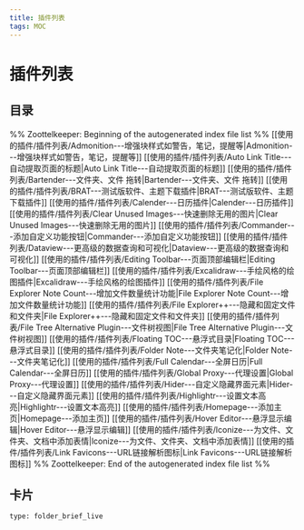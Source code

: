 ```yaml
---
title: 插件列表
tags: MOC
---
```

# 插件列表

## 目录



%% Zoottelkeeper: Beginning of the autogenerated index file list  %%
 [[使用的插件/插件列表/Admonition---增强块样式如警告，笔记，提醒等|Admonition---增强块样式如警告，笔记，提醒等]]
 [[使用的插件/插件列表/Auto Link Title---自动提取页面的标题|Auto Link Title---自动提取页面的标题]]
 [[使用的插件/插件列表/Bartender---文件夹、文件 拖转|Bartender---文件夹、文件 拖转]]
 [[使用的插件/插件列表/BRAT---测试版软件、主题下载插件|BRAT---测试版软件、主题下载插件]]
 [[使用的插件/插件列表/Calender---日历插件|Calender---日历插件]]
 [[使用的插件/插件列表/Clear Unused Images---快速删除无用的图片|Clear Unused Images---快速删除无用的图片]]
 [[使用的插件/插件列表/Commander---添加自定义功能按钮|Commander---添加自定义功能按钮]]
 [[使用的插件/插件列表/Dataview---更高级的数据查询和可视化|Dataview---更高级的数据查询和可视化]]
 [[使用的插件/插件列表/Editing Toolbar---页面顶部编辑栏|Editing Toolbar---页面顶部编辑栏]]
 [[使用的插件/插件列表/Excalidraw---手绘风格的绘图插件|Excalidraw---手绘风格的绘图插件]]
 [[使用的插件/插件列表/File Explorer Note Count---增加文件数量统计功能|File Explorer Note Count---增加文件数量统计功能]]
 [[使用的插件/插件列表/File Explorer++---隐藏和固定文件和文件夹|File Explorer++---隐藏和固定文件和文件夹]]
 [[使用的插件/插件列表/File Tree Alternative Plugin---文件树视图|File Tree Alternative Plugin---文件树视图]]
 [[使用的插件/插件列表/Floating TOC---悬浮式目录|Floating TOC---悬浮式目录]]
 [[使用的插件/插件列表/Folder Note---文件夹笔记化|Folder Note---文件夹笔记化]]
 [[使用的插件/插件列表/Full Calendar---全屏日历|Full Calendar---全屏日历]]
 [[使用的插件/插件列表/Global Proxy---代理设置|Global Proxy---代理设置]]
 [[使用的插件/插件列表/Hider---自定义隐藏界面元素|Hider---自定义隐藏界面元素]]
 [[使用的插件/插件列表/Highlightr---设置文本高亮|Highlightr---设置文本高亮]]
 [[使用的插件/插件列表/Homepage---添加主页|Homepage---添加主页]]
 [[使用的插件/插件列表/Hover Editor---悬浮显示编辑|Hover Editor---悬浮显示编辑]]
 [[使用的插件/插件列表/lconize---为文件、文件夹、文档中添加表情|lconize---为文件、文件夹、文档中添加表情]]
 [[使用的插件/插件列表/Link Favicons---URL链接解析图标|Link Favicons---URL链接解析图标]]
%% Zoottelkeeper: End of the autogenerated index file list  %%












## 卡片

```ccard
type: folder_brief_live
```



















